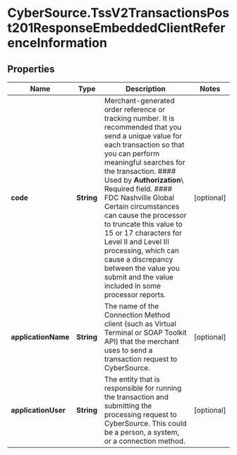 # CyberSource.TssV2TransactionsPost201ResponseEmbeddedClientReferenceInformation

## Properties
Name | Type | Description | Notes
------------ | ------------- | ------------- | -------------
**code** | **String** | Merchant-generated order reference or tracking number. It is recommended that you send a unique value for each transaction so that you can perform meaningful searches for the transaction.  #### Used by **Authorization**\\ Required field.  #### FDC Nashville Global Certain circumstances can cause the processor to truncate this value to 15 or 17 characters for Level II and Level III processing, which can cause a discrepancy between the value you submit and the value included in some processor reports.  | [optional] 
**applicationName** | **String** | The name of the Connection Method client (such as Virtual Terminal or SOAP Toolkit API) that the merchant uses to send a transaction request to CyberSource.  | [optional] 
**applicationUser** | **String** | The entity that is responsible for running the transaction and submitting the processing request to CyberSource. This could be a person, a system, or a connection method.  | [optional] 


